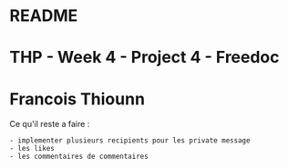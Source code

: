 # README
# THP - Week 4 - Project 4 - Freedoc
# Francois Thiounn

Ce qu'il reste a faire :

	- implementer plusieurs recipients pour les private message
	- les likes
	- les commentaires de commentaires



